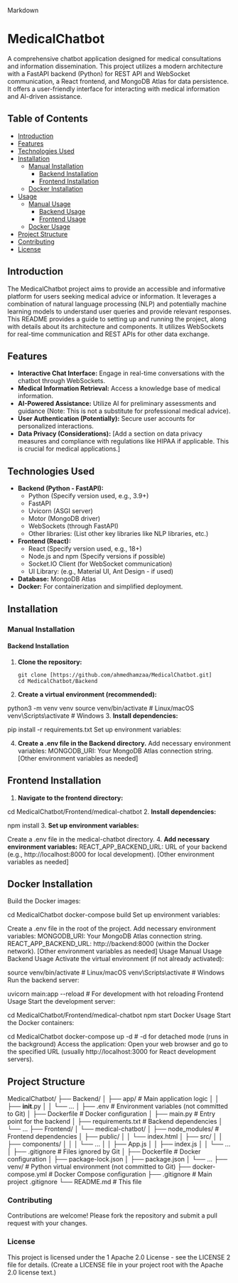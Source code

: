 Markdown

# MedicalChatbot

A comprehensive chatbot application designed for medical consultations and information dissemination. This project utilizes a modern architecture with a FastAPI backend (Python) for REST API and WebSocket communication, a React frontend, and MongoDB Atlas for data persistence.  It offers a user-friendly interface for interacting with medical information and AI-driven assistance.

## Table of Contents

- [Introduction](#introduction)
- [Features](#features)
- [Technologies Used](#technologies-used)
- [Installation](#installation)
  - [Manual Installation](#manual-installation)
    - [Backend Installation](#backend-installation)
    - [Frontend Installation](#frontend-installation)
  - [Docker Installation](#docker-installation)
- [Usage](#usage)
  - [Manual Usage](#manual-usage)
    - [Backend Usage](#backend-usage)
    - [Frontend Usage](#frontend-usage)
  - [Docker Usage](#docker-usage)
- [Project Structure](#project-structure)
- [Contributing](#contributing)
- [License](#license)

## Introduction

The MedicalChatbot project aims to provide an accessible and informative platform for users seeking medical advice or information. It leverages a combination of natural language processing (NLP) and potentially machine learning models to understand user queries and provide relevant responses.  This README provides a guide to setting up and running the project, along with details about its architecture and components.  It utilizes WebSockets for real-time communication and REST APIs for other data exchange.

## Features

- **Interactive Chat Interface:** Engage in real-time conversations with the chatbot through WebSockets.
- **Medical Information Retrieval:** Access a knowledge base of medical information.
- **AI-Powered Assistance:** Utilize AI for preliminary assessments and guidance (Note: This is not a substitute for professional medical advice).
- **User Authentication (Potentially):** Secure user accounts for personalized interactions.
- **Data Privacy (Considerations):** [Add a section on data privacy measures and compliance with regulations like HIPAA if applicable. This is crucial for medical applications.]

## Technologies Used

- **Backend (Python - FastAPI):**
  - Python (Specify version used, e.g., 3.9+)
  - FastAPI
  - Uvicorn (ASGI server)
  - Motor (MongoDB driver)
  - WebSockets (through FastAPI)
  - Other libraries: (List other key libraries like NLP libraries, etc.)
- **Frontend (React):**
  - React (Specify version used, e.g., 18+)
  - Node.js and npm (Specify versions if possible)
  - Socket.IO Client (for WebSocket communication)
  - UI Library: (e.g., Material UI, Ant Design - if used)
- **Database:** MongoDB Atlas
- **Docker:** For containerization and simplified deployment.

## Installation

### Manual Installation

#### Backend Installation

1. **Clone the repository:**
   ```
   git clone [https://github.com/ahmedhamzaa/MedicalChatbot.git]
   cd MedicalChatbot/Backend 
2. **Create a virtual environment (recommended):**



python3 -m venv venv
source venv/bin/activate  # Linux/macOS
venv\Scripts\activate    # Windows
3. **Install dependencies:**



pip install -r requirements.txt
Set up environment variables:

4. **Create a .env file in the Backend directory.**
Add necessary environment variables:
MONGODB_URI: Your MongoDB Atlas connection string.
[Other environment variables as needed]
## Frontend Installation
1. **Navigate to the frontend directory:**



cd MedicalChatbot/Frontend/medical-chatbot
2. **Install dependencies:**



npm install
3. **Set up environment variables:**

Create a .env file in the medical-chatbot directory.
4. **Add necessary environment variables:**
REACT_APP_BACKEND_URL: URL of your backend (e.g., http://localhost:8000 for local development).
[Other environment variables as needed]

## Docker Installation
Build the Docker images:



cd MedicalChatbot
docker-compose build
Set up environment variables:

Create a .env file in the root of the project.
Add necessary environment variables:
MONGODB_URI: Your MongoDB Atlas connection string.
REACT_APP_BACKEND_URL: http://backend:8000 (within the Docker network).
[Other environment variables as needed]
Usage
Manual Usage
Backend Usage
Activate the virtual environment (if not already activated):



source venv/bin/activate  # Linux/macOS
venv\Scripts\activate    # Windows
Run the backend server:



uvicorn main:app --reload  # For development with hot reloading
Frontend Usage
Start the development server:


cd MedicalChatbot/Frontend/medical-chatbot
npm start
Docker Usage
Start the Docker containers:



cd MedicalChatbot
docker-compose up -d  # -d for detached mode (runs in the background)
Access the application: Open your web browser and go to the specified URL (usually http://localhost:3000 for React development servers).

## Project Structure

MedicalChatbot/
├── Backend/
│   ├── app/                # Main application logic
│   │   ├── __init__.py
│   │   └── ...
│   ├── .env                # Environment variables (not committed to Git)
│   ├── Dockerfile          # Docker configuration
│   ├── main.py            # Entry point for the backend
│   ├── requirements.txt   # Backend dependencies
│   └── ...
├── Frontend/
│   └── medical-chatbot/
│       ├── node_modules/    # Frontend dependencies
│       ├── public/
│       │   └── index.html
│       ├── src/
│       │   ├── components/
│       │   │   └── ...
│       │   ├── App.js
│       │   ├── index.js
│       │   └── ...
│       ├── .gitignore       # Files ignored by Git
│       ├── Dockerfile      # Docker configuration
│       ├── package-lock.json
│       ├── package.json
│       └── ...
├── venv/                   # Python virtual environment (not committed to Git)
├── docker-compose.yml     # Docker Compose configuration
├── .gitignore             # Main project .gitignore
└── README.md              # This file

### Contributing
Contributions are welcome! Please fork the repository and submit a pull request with your changes.

### License
This project is licensed under the 1  Apache 2.0 License - see the LICENSE 2  file for details. (Create a LICENSE file in your project root with the Apache 2.0 license text.)
